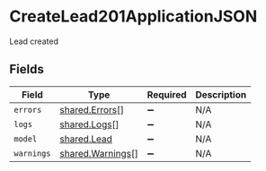 # CreateLead201ApplicationJSON

Lead created


## Fields

| Field                                                | Type                                                 | Required                                             | Description                                          |
| ---------------------------------------------------- | ---------------------------------------------------- | ---------------------------------------------------- | ---------------------------------------------------- |
| `errors`                                             | [shared.Errors](../../models/shared/errors.md)[]     | :heavy_minus_sign:                                   | N/A                                                  |
| `logs`                                               | [shared.Logs](../../models/shared/logs.md)[]         | :heavy_minus_sign:                                   | N/A                                                  |
| `model`                                              | [shared.Lead](../../models/shared/lead.md)           | :heavy_minus_sign:                                   | N/A                                                  |
| `warnings`                                           | [shared.Warnings](../../models/shared/warnings.md)[] | :heavy_minus_sign:                                   | N/A                                                  |